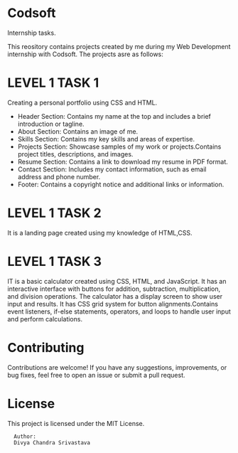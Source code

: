 # Codsoft
Internship tasks.

This reository contains projects created by me during my Web Development internship with Codsoft. The projects asre as follows:
# LEVEL 1 TASK 1
Creating a personal portfolio using CSS and HTML.
* Header Section: Contains my name at the top and includes a brief introduction or tagline.
* About Section: Contains an image of me.
* Skills Section: Contains my key skills and areas of expertise.
* Projects Section: Showcase samples of my work or projects.Contains project titles, descriptions, and images.
* Resume Section: Contains a link to download my resume in PDF format.
* Contact Section: Includes my contact information, such as email address and phone number.
* Footer: Contains a copyright notice and additional links or information.
# LEVEL 1 TASK 2
It is a landing page created using my knowledge of HTML,CSS.
# LEVEL 1 TASK 3
IT is a basic calculator created using CSS, HTML, and JavaScript. It has an interactive interface with buttons for addition, subtraction, multiplication, and division operations. The calculator has a display screen to show user input and results. It has CSS grid system for button alignments.Contains event listeners, if-else statements, operators, and
loops to handle user input and perform calculations.
# Contributing
Contributions are welcome! If you have any suggestions, improvements, or bug fixes, feel free to open an issue or submit a pull request.
# License
This project is licensed under the MIT License.

      Author:
      Divya Chandra Srivastava
